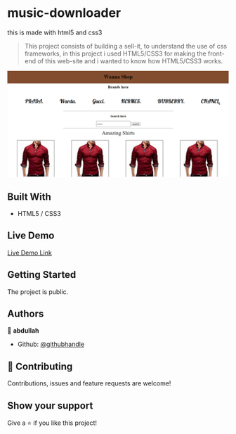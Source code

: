 # music-downloader
this is made with html5 and css3

> This project consists of building a sell-it, to understand the use of css frameworks, in this project i used HTML5/CSS3 for making the front-end of this web-site and i wanted to know how HTML5/CSS3 works.

![Alt text](https://github.com/abdullah-FullStackDev/sell-it/blob/main/assets/ss.png)

## Built With

- HTML5 / CSS3

## Live Demo

[Live Demo Link](https://abdullah-fullstackdev.github.io/sell-it/)

## Getting Started

The project is public.

## Authors

👤 **abdullah**

- Github: [@githubhandle](https://github.com/abdullah-FullStackDev)


## 🤝 Contributing

Contributions, issues and feature requests are welcome!

## Show your support

Give a ⭐️ if you like this project!
